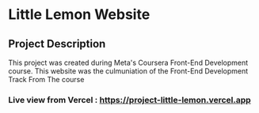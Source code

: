 # Little Lemon Website
## Project Description
This project was created during Meta's Coursera Front-End Development course. This website was the culmuniation of the Front-End Development Track From The course
### Live view from Vercel : https://project-little-lemon.vercel.app 
